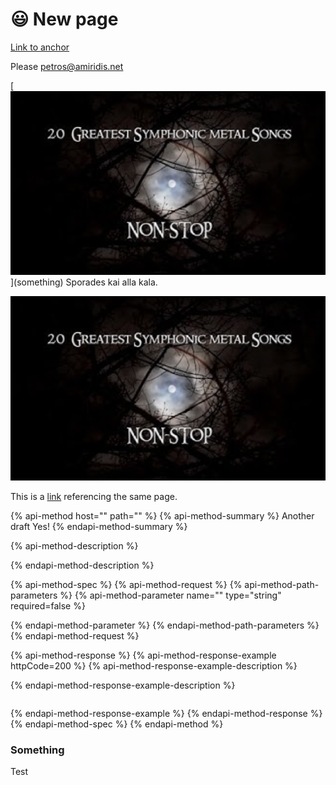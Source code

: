 # 😃 New page

[Link to anchor](https://playground-org.gitbook.io/documentation/#list-of-gitbook-spaces)

Please [petros@amiridis.net](mailto:petros@amiridis.net)

\[![](.gitbook/assets/screenshot-2020-12-07-at-16.20.55.png)\]\(something\) Sporades kai alla kala.





![](.gitbook/assets/screenshot-2020-12-07-at-16.20.55.png)

This is a [link](new-page.md#something) referencing the same page.

{% api-method host="" path="" %}
{% api-method-summary %}
Another draft Yes!
{% endapi-method-summary %}

{% api-method-description %}

{% endapi-method-description %}

{% api-method-spec %}
{% api-method-request %}
{% api-method-path-parameters %}
{% api-method-parameter name="" type="string" required=false %}

{% endapi-method-parameter %}
{% endapi-method-path-parameters %}
{% endapi-method-request %}

{% api-method-response %}
{% api-method-response-example httpCode=200 %}
{% api-method-response-example-description %}

{% endapi-method-response-example-description %}

```text

```
{% endapi-method-response-example %}
{% endapi-method-response %}
{% endapi-method-spec %}
{% endapi-method %}

### Something

Test

